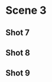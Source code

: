 # Scene 3

## Shot 7

<!--@include: ./shot7.md{3,}-->

## Shot 8

<!--@include: ./shot8.md{3,}-->

## Shot 9

<!--@include: ./shot9.md{3,}-->